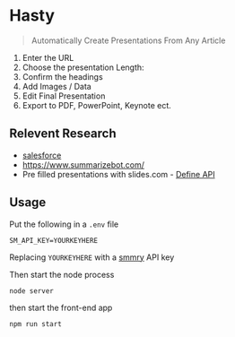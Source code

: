 # Hasty 
> Automatically Create Presentations From Any Article 

1. Enter the URL
2. Choose the presentation Length:
3. Confirm the headings
4. Add Images / Data
5. Edit Final Presentation
6. Export to PDF, PowerPoint, Keynote ect.

## Relevent Research

* [salesforce](https://einstein.ai/research/your-tldr-by-an-ai-a-deep-reinforced-model-for-abstractive-summarization)
* https://www.summarizebot.com/
* Pre filled presentations with slides.com - [Define API](https://slides.com/developers#define-api)

## Usage

Put the following in a `.env` file

```env
SM_API_KEY=YOURKEYHERE
```

Replacing `YOURKEYHERE` with a [smmry](https://smmry.com/api) API key

Then start the node process

```shell
node server
```

then start the front-end app

```
npm run start
```
